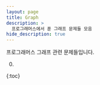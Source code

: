 ```yaml
---
layout: page
title: Graph
description: >
  프로그래머스에서 푼 그래프 문제들 모음
hide_description: true
---
```

프로그래머스 그래프 관련 문제들입니다.

0. 
{:toc}
